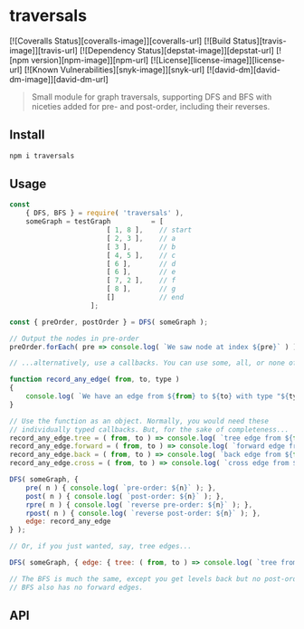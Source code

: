 # traversals

[![Coveralls Status][coveralls-image]][coveralls-url]
[![Build Status][travis-image]][travis-url]
[![Dependency Status][depstat-image]][depstat-url]
[![npm version][npm-image]][npm-url]
[![License][license-image]][license-url]
[![Known Vulnerabilities][snyk-image]][snyk-url]
[![david-dm][david-dm-image]][david-dm-url]


> Small module for graph traversals, supporting DFS and BFS with niceties added for pre- and post-order, including their reverses.


## Install

```sh
npm i traversals
```

## Usage

```js
const 
    { DFS, BFS } = require( 'traversals' ),
    someGraph = testGraph          = [
                        [ 1, 8 ],    // start
                        [ 2, 3 ],    // a
                        [ 3 ],       // b
                        [ 4, 5 ],    // c
                        [ 6 ],       // d
                        [ 6 ],       // e
                        [ 7, 2 ],    // f
                        [ 8 ],       // g
                        []           // end
                    ];

const { preOrder, postOrder } = DFS( someGraph );

// Output the nodes in pre-order
preOrder.forEach( pre => console.log( `We saw node at index ${pre}` ) );

// ...alternatively, use a callbacks. You can use some, all, or none of these.

function record_any_edge( from, to, type )
{
    console.log( `We have an edge from ${from} to ${to} with type "${type}"` );
}

// Use the function as an object. Normally, you would need these
// individually typed callbacks. But, for the sake of completeness...
record_any_edge.tree = ( from, to ) => console.log( `tree edge from ${from} to ${to}` ); 
record_any_edge.forward = ( from, to ) => console.log( `forward edge from ${from} to ${to}` ); 
record_any_edge.back = ( from, to ) => console.log( `back edge from ${from} to ${to}` ); 
record_any_edge.cross = ( from, to ) => console.log( `cross edge from ${from} to ${to}` ); 

DFS( someGraph, { 
    pre( n ) { console.log( `pre-order: ${n}` ); }, 
    post( n ) { console.log( `post-order: ${n}` ); }, 
    rpre( n ) { console.log( `reverse pre-order: ${n}` ); }, 
    rpost( n ) { console.log( `reverse post-order: ${n}` ); },
    edge: record_any_edge
} );

// Or, if you just wanted, say, tree edges...

DFS( someGraph, { edge: { tree: ( from, to ) => console.log( `tree from ${from} to ${to}` ) } } );

// The BFS is much the same, except you get levels back but no post-order. Both have pre-order.
// BFS also has no forward edges.
```

## API

